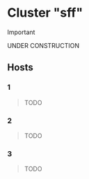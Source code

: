 # Cluster "sff"

> [!IMPORTANT]
> UNDER CONSTRUCTION

## Hosts

### 1

> TODO

### 2

> TODO

### 3

> TODO
